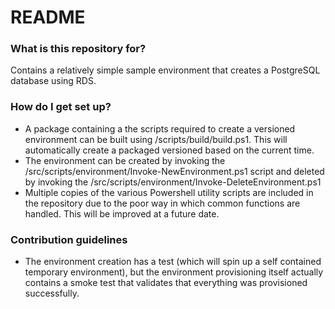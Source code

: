 # README #

### What is this repository for? ###

Contains a relatively simple sample environment that creates a PostgreSQL database using RDS.

### How do I get set up? ###

* A package containing a the scripts required to create a versioned environment can be built using /scripts/build/build.ps1. This will automatically create a packaged versioned based on the current time.
* The environment can be created by invoking the /src/scripts/environment/Invoke-NewEnvironment.ps1 script and deleted by invoking the /src/scripts/environment/Invoke-DeleteEnvironment.ps1
* Multiple copies of the various Powershell utility scripts are included in the repository due to the poor way in which common functions are handled. This will be improved at a future date.

### Contribution guidelines ###

* The environment creation has a test (which will spin up a self contained temporary environment), but the environment provisioning itself actually contains a smoke test that validates that everything was provisioned successfully.